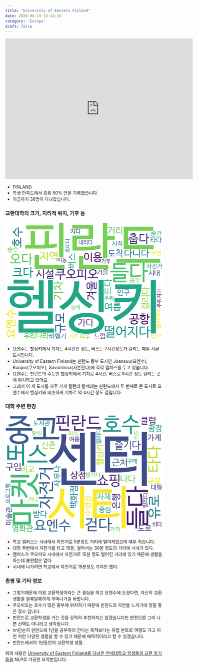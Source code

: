 ```yaml
---
title: "University of Eastern Finland"
date: 2020-08-19 13:14:33
category: 'Europe'
draft: false
---
```


<iframe
width="600"
height="450"
frameborder="0" style="border:0"
src="https://www.google.com/maps/embed/v1/place?key=AIzaSyC9e1AME-pVmWC4hBpFdu5S4dKzyepa3HQ&q=University+of+Eastern+Finland&center=62.89366010000001,27.6392295&zoom=14" allowfullscreen>
</iframe>

* FINLAND
* 학생 만족도에서 중위 50% 안을 기록했습니다.
* 지금까지 38명이 다녀갔습니다. 

### 교환대학의 크기, 지리적 위치, 기후 등

![gen_info-WordCloud](../univ_wordclouds_okt/gen_info/FI000013_gen_info_okt.png)

* 요엔수는 헬싱키에서 기차는 4시간반 정도, 버스는 7시간정도가 걸리는 매우 시골 도시입니다.
* University of Eastern Finland는 핀란드 동부 도시인 Joensuu(요엔수), Kuopio(쿠오피오), Savonlinna(사본린나)에 각각 캠퍼스를 두고 있습니다.
* 요엔수는 핀란드의 수도인 헬싱키에서 기차로 4시간, 버스로 8시간 정도 걸리는 곳에 위치하고 있어요.
* 그래서 이 세 도시를 자주 가게 될텐데 탐페레는 핀란드에서 두 번째로 큰 도시로 요엔수에서 헬싱키와 비슷하게 기차로 약 4시간 정도 걸립니다.


### 대학 주변 환경

![env_info-WordCloud](../univ_wordclouds_okt/env_info/FI000013_env_info_okt.png)

* 학교 캠퍼스는 시내에서 자전거로 5분정도 거리에 떨어져있으며 매우 작습니다.
* 대학 주변에서 자전거를 타고 15분, 걸어서는 30분 정도의 거리에 시내가 있다.
* 캠퍼스가 쿠오피오 시내에서 자전거로 15분 정도 떨어진 거리에 있기 때문에 생활을 하는데 불편함은 없다.
* 시내에 나가려면 학교에서 자전거로 15분정도 가야만 했다.


### 총평 및 기타 정보 
* 그렇기때문에 이왕 교환학생이라는 큰 결심을 하고 요엔수에 오셨다면, 자신의 교환 생활을 알록달록하게 꾸며나가길 바랍니다.
* 쿠오피오는 호수가 많은 중부에 위치하기 때문에 핀란드의 자연을 느끼기에 정말 좋은 장소 입니다.
* 핀란드로 교환학생을 가는 것을 강력히 추천하지는 않겠습니다만 한편으론 그리 나쁜 선택도 아니라고 생각됩니다.
* nn단순히 핀란드에 1년을 공부하러 간다는 목적보다는 유럽 본토로 여행도 가고 이런 저런 다양한 경험을 할 수 있기 때문에 매력적이라고 할 수 있겠습니다.
* 핀란드에서의 1년동안의 교환학생 생활.


위의 내용은 [University of Eastern Finland를 다녀온 연세대학교 학생들의 교환 후기들을](http://oia.yonsei.ac.kr/partner/expReport.asp?ucode=FI000013&bgbn=A) NLP로 가공한 요약본입니다. 
